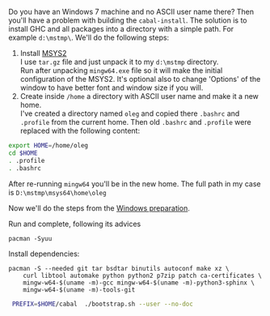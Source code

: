 Do you have an Windows 7 machine and no ASCII user name there? Then you'll have a problem
with building the `cabal-install`. The solution is to install GHC and all packages
into a directory with a simple path. For example `d:\mstmp\`. We'll do the following steps:

1. Install [MSYS2](http://repo.msys2.org/distrib/)  
I use `tar.gz` file and just unpack it to my `d:\mstmp` directory.  
Run after unpacking `mingw64.exe` file so it will make the initial configuration of the MSYS2. 
It's optional also to change 'Options' of the window to have better font and window size if you will.
2. Create inside `/home` a directory with ASCII user name and make it a new home.  
I've created a directory named `oleg` and copied there `.bashrc` and `.profile` from the current home.
Then old `.bashrc` and `.profile` were replaced with the following content:
```bash
export HOME=/home/oleg
cd $HOME
. .profile
. .bashrc
```
After re-running `mingw64` you'll be in the new home. The full path in my case is `D:\mstmp\msys64\home\oleg`  

Now we'll do the steps from the [Windows preparation](https://ghc.haskell.org/trac/ghc/wiki/Building/Preparation/Windows#II.UpgradingpackagesinMSYS2).

Run and complete, following its advices
```
pacman -Syuu
```
Install dependencies:
```
pacman -S --needed git tar bsdtar binutils autoconf make xz \
    curl libtool automake python python2 p7zip patch ca-certificates \
    mingw-w64-$(uname -m)-gcc mingw-w64-$(uname -m)-python3-sphinx \
    mingw-w64-$(uname -m)-tools-git
```

```bash
 PREFIX=$HOME/cabal  ./bootstrap.sh --user --no-doc
 ```
